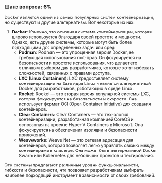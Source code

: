### Шанс вопроса: 6%

Docker является одной из самых популярных систем контейнеризации, но существуют и другие альтернативы. Вот некоторые из них:

1. **Docker**: Конечно, это основная система контейнеризации, которая широко используется благодаря своей простоте и мощности. Однако, есть другие системы, которые могут быть более подходящими для определенных задач или сред:
   - **Podman**: Podman — это упрощенная версия Docker, не требующая использования root-прав. Он фокусируется на безопасности и простоте использования, что делает его отличным выбором для разработчиков, которые хотят избежать сложностей, связанных с правами доступа.
   - **LXC (Linux Containers)**: LXC предоставляет систему контейнеризации на базе ядра Linux и является альтернативой Docker для разработчиков, работающих в среде Linux.
   - **Rocket**: Rocket — это вторая версия популярной системы LXC, которая фокусируется на безопасности и скорости. Она использует формат OCI (Open Container Initiative) для создания контейнеров.
   - **Clear Containers**: Clear Containers — это технология контейнеризации, разработанная компанией CoreOS и основанная на проекте Hyper-V Containers в Microsoft. Она фокусируется на обеспечении изоляции и безопасности приложений.
   - **Weaveworks**: Weave Net — это сетевая адресация для контейнеров, которая позволяет легко управлять связью между контейнерами в кластере. Она может быть альтернативой Docker Swarm или Kubernetes для небольших проектов и тестирования.

Эти системы предлагают различные уровни функциональности, гибкости и безопасности, что позволяет разработчикам выбирать наиболее подходящий инструмент в зависимости от своих требований.